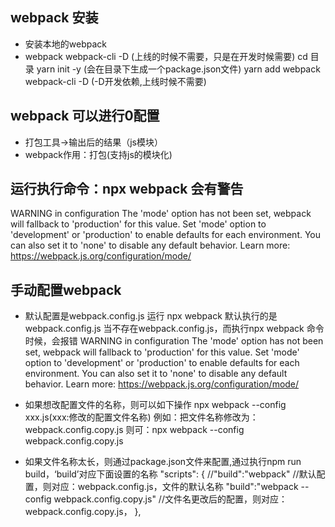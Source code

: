 ## webpack 安装
- 安装本地的webpack
- webpack webpack-cli -D (上线的时候不需要，只是在开发时候需要)
cd 目录
yarn init -y (会在目录下生成一个package.json文件)
yarn add webpack webpack-cli -D (-D开发依赖,上线时候不需要)

## webpack 可以进行0配置
- 打包工具->输出后的结果（js模块）
- webpack作用：打包(支持js的模块化)


## 运行执行命令：npx webpack 会有警告
WARNING in configuration
The 'mode' option has not been set, webpack will fallback to 'production' for this value. Set 'mode' option to 'development' or 'production' to enable defaults for each environment.
You can also set it to 'none' to disable any default behavior. Learn more: https://webpack.js.org/configuration/mode/

## 手动配置webpack
- 默认配置是webpack.config.js
运行 npx webpack 默认执行的是 webpack.config.js
当不存在webpack.config.js，而执行npx webpack 命令时候，会报错
WARNING in configuration
The 'mode' option has not been set, webpack will fallback to 'production' for this value. Set 'mode' option to 'development' or 'production' to enable defaults for each environment.
You can also set it to 'none' to disable any default behavior. Learn more: https://webpack.js.org/configuration/mode/

- 如果想改配置文件的名称，则可以如下操作
npx webpack --config xxx.js(xxx:修改的配置文件名称)
例如：把文件名称修改为：webpack.config.copy.js 
则可：npx webpack --config webpack.config.copy.js
- 如果文件名称太长，则通过package.json文件来配置,通过执行npm run build，‘build’对应下面设置的名称
  "scripts": {
    //"build":"webpack" //默认配置，则对应：webpack.config.js，文件的默认名称
		"build":"webpack --config webpack.config.copy.js" //文件名更改后的配置，则对应：webpack.config.copy.js，
  },




